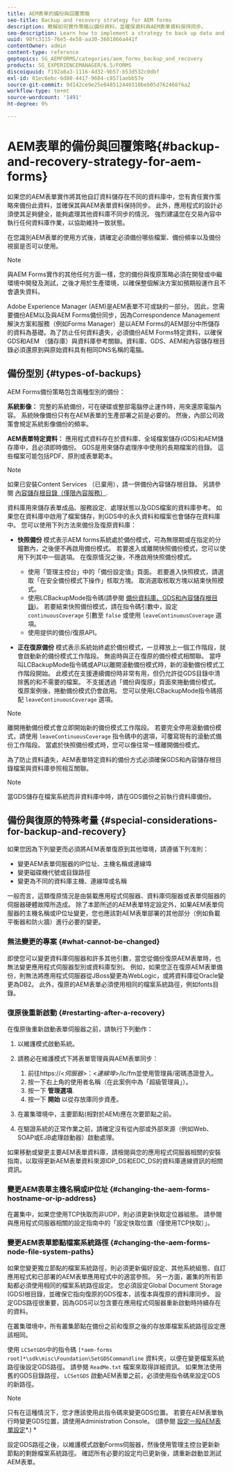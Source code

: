 ```yaml
---
title: AEM表單的備份與回覆策略
seo-title: Backup and recovery strategy for AEM forms
description: 瞭解如何實作策略以備份資料，並確保資料與AEM表單資料保持同步。
seo-description: Learn how to implement a strategy to back up data and ensuring that it remains in sync with the AEM forms data.
uuid: 98fc3115-76e5-4e58-aa30-3601866a441f
contentOwner: admin
content-type: reference
geptopics: SG_AEMFORMS/categories/aem_forms_backup_and_recovery
products: SG_EXPERIENCEMANAGER/6.5/FORMS
discoiquuid: f192a8a3-1116-4d32-9b57-b53d532c0dbf
exl-id: 01ec6ebc-6d80-4417-9604-c8571aebb57e
source-git-commit: 9d142ce9e25e048512440310beb05d762468f6a2
workflow-type: tm+mt
source-wordcount: '1491'
ht-degree: 0%

---
```


# AEM表單的備份與回覆策略{#backup-and-recovery-strategy-for-aem-forms}

如果您的AEM表單實作將其他自訂資料儲存在不同的資料庫中，您有責任實作策略來備份此資料，並確保其與AEM表單資料保持同步。 此外，應用程式的設計必須使其足夠健全，能夠處理其他資料庫不同步的情況。 強烈建議您在交易內容中執行任何資料庫作業，以協助維持一致狀態。

在您識別AEM表單的使用方式後，請確定必須備份哪些檔案、備份頻率以及備份視窗是否可以使用。

>[!NOTE]
>
>與AEM Forms實作的其他任何方面一樣，您的備份與復原策略必須在開發或中繼環境中開發及測試，之後才用於生產環境，以確保整個解決方案如預期般運作且不會遺失資料。

Adobe Experience Manager (AEM)是AEM表單不可或缺的一部分。 因此，您需要備份AEM以及與AEM Forms備份同步，因為Correspondence Management解決方案和服務（例如Forms Manager）是以AEM Forms的AEM部分中所儲存的資料為基礎。為了防止任何資料遺失，必須備份AEM Forms特定資料，以確保GDS和AEM （儲存庫）與資料庫參考關聯。資料庫、GDS、AEM和內容儲存根目錄必須還原到與原始資料具有相同DNS名稱的電腦。

## 備份型別 {#types-of-backups}

AEM Forms備份策略包含兩種型別的備份：

**系統影像：** 完整的系統備份，可在硬碟或整部電腦停止運作時，用來還原電腦內容。 系統映像備份只有在AEM表單的生產部署之前是必要的。 然後，內部公司政策會規定系統影像備份的頻率。

**AEM表單特定資料：** 應用程式資料存在於資料庫、全域檔案儲存(GDS)和AEM儲存庫中，且必須即時備份。 GDS是用來儲存處理序中使用的長期檔案的目錄。 這些檔案可能包括PDF、原則或表單範本。

>[!NOTE]
>
>如果已安裝Content Services （已棄用），請一併備份內容儲存根目錄。 另請參閱 [內容儲存根目錄（僅限內容服務）](/help/forms/using/admin-help/files-back-recover.md#content-storage-root-directory-content-services-only).

資料庫用來儲存表單成品、服務設定、處理狀態以及GDS檔案的資料庫參考。 如果您在資料庫中啟用了檔案儲存，則GDS中的永久資料和檔案也會儲存在資料庫中。 您可以使用下列方法來備份及復原資料庫：

* **快照備份** 模式表示AEM forms系統處於備份模式，可為無限期或在指定的分鐘數內，之後便不再啟用備份模式。 若要進入或離開快照備份模式，您可以使用下列其中一個選項。 在復原情況之後，不應啟用快照備份模式。

   * 使用「管理主控台」中的「備份設定值」頁面。 若要進入快照模式，請選取「在安全備份模式下操作」核取方塊。 取消選取核取方塊以結束快照模式。
   * 使用LCBackupMode指令碼(請參閱 [備份資料庫、GDS和內容儲存根目錄](/help/forms/using/admin-help/backing-aem-forms-data.md#back-up-the-database-gds-aem-repository-and-content-storage-root-directories))。 若要結束快照備份模式，請在指令碼引數中，設定 `continuousCoverage` 引數至 `false` 或使用 `leaveContinuousCoverage` 選項。
   * 使用提供的備份/復原API。 <!-- Fix broken link(see AEM forms API Reference section on AEM Forms Help and Tutorials page).-->

* **正在復原備份** 模式表示系統始終處於備份模式，一旦釋放上一個工作階段，就會啟動新的備份模式工作階段。 無逾時與正在復原的備份模式相關聯。 當呼叫LCBackupMode指令碼或API以離開滾動備份模式時，新的滾動備份模式工作階段開始。 此模式在支援連續備份時非常有用，但仍允許從GDS目錄中清除舊的和不需要的檔案。 不支援透過「備份與復原」頁面來捲動備份模式。 復原案例後，捲動備份模式仍會啟用。 您可以使用LCBackupMode指令碼搭配 `leaveContinuousCoverage` 選項。

>[!NOTE]
>
>離開捲動備份模式會立即開始新的備份模式工作階段。 若要完全停用滾動備份模式，請使用 `leaveContinuousCoverage` 指令碼中的選項，可覆寫現有的滾動式備份工作階段。 當處於快照備份模式時，您可以像往常一樣離開備份模式。

為了防止資料遺失，AEM表單特定資料的備份方式必須確保GDS和內容儲存根目錄檔案與資料庫參照相互關聯。

>[!NOTE]
>
>當GDS儲存在檔案系統而非資料庫中時，請在GDS備份之前執行資料庫備份。

## 備份與復原的特殊考量 {#special-considerations-for-backup-and-recovery}

如果您因為下列變更而必須將AEM表單復原到其他環境，請遵循下列准則：

* 變更AEM表單伺服器的IP位址、主機名稱或連線埠
* 變更磁碟機代號或目錄路徑
* 變更為不同的資料庫主機、連線埠或名稱

一般而言，這類復原情況是由裝載應用程式伺服器、資料庫伺服器或表單伺服器的伺服器硬體故障所造成。 除了本節所述的AEM表單特定設定外，如果AEM表單伺服器的主機名稱或IP位址變更，您也應該對AEM表單部署的其他部分（例如負載平衡器和防火牆）進行必要的變更。

### 無法變更的專案 {#what-cannot-be-changed}

即使您可以變更資料庫伺服器和許多其他引數，當您從備份復原AEM表單時，也無法變更應用程式伺服器型別或資料庫型別。 例如，如果您正在復原AEM表單備份，則無法將應用程式伺服器從JBoss變更為WebLogic，或將資料庫從Oracle變更為DB2。 此外，復原的AEM表單必須使用相同的檔案系統路徑，例如fonts目錄。

### 復原後重新啟動 {#restarting-after-a-recovery}

在復原後重新啟動表單伺服器之前，請執行下列動作：

1. 以維護模式啟動系統。
1. 請務必在維護模式下將表單管理員與AEM表單同步：

   1. 前往https://&lt;*伺服器*>：&lt;*連線埠*>/lc/fm並使用管理員/密碼憑證登入。
   1. 按一下右上角的使用者名稱（在此案例中為「超級管理員」）。
   1. 按一下 **管理選項**.
   1. 按一下 **開始** 以從存放庫同步資產。

1. 在叢集環境中，主要節點(相對於AEM)應在次要節點之前。
1. 在驗證系統的正常作業之前，請確定沒有從內部或外部來源（例如Web、SOAP或EJB處理啟動器）啟動處理。

如果移動或變更主要AEM表單資料庫，請檢閱與您的應用程式伺服器相關的安裝指南，以取得更新AEM表單資料來源IDP_DS和EDC_DS的資料庫連線資訊的相關資訊。

### 變更AEM表單主機名稱或IP位址 {#changing-the-aem-forms-hostname-or-ip-address}

在叢集中，如果您使用TCP快取而非UDP，則必須更新快取定位器組態。 請參閱與應用程式伺服器相關的設定指南中的「設定快取位置（僅使用TCP快取）」。

### 變更AEM表單節點檔案系統路徑 {#changing-the-aem-forms-node-file-system-paths}

如果您變更獨立節點的檔案系統路徑，則必須更新偏好設定、其他系統組態、自訂應用程式和已部署的AEM表單應用程式中的適當參照。 另一方面，叢集的所有節點都必須使用相同的檔案系統路徑設定。 您必須設定Global Document Storage (GDS)根目錄，並確保它指向復原的GDS復本，該復本與復原的資料庫同步。 設定GDS路徑很重要，因為GDS可以包含要在應用程式伺服器重新啟動時持續存在的資料。

在叢集環境中，所有叢集節點在備份之前和復原之後的存放庫檔案系統路徑設定應該相同。

使用 `LCSetGDS`中的指令碼 `[*aem-forms root]*\sdk\misc\Foundation\SetGDSCommandline` 資料夾，以便在變更檔案系統路徑後設定GDS路徑。 請參閱 `ReadMe.txt` 檔案來取得詳細資訊。 如果無法使用舊的GDS目錄路徑， `LCSetGDS` 啟動AEM表單之前，必須使用指令碼來設定GDS的新路徑。

>[!NOTE]
>
>只有在這種情況下，您才應該使用此指令碼來變更GDS位置。 若要在AEM表單執行時變更GDS位置，請使用Administration Console。 (請參閱 [設定一般AEM表單設定](/help/forms/using/admin-help/configure-general-aem-forms-settings.md#configure-general-aem-forms-settings)*.) *

設定GDS路徑之後，以維護模式啟動Forms伺服器，然後使用管理主控台更新新節點的剩餘檔案系統路徑。 確認所有必要的設定均已更新後，請重新啟動並測試AEM表單。
